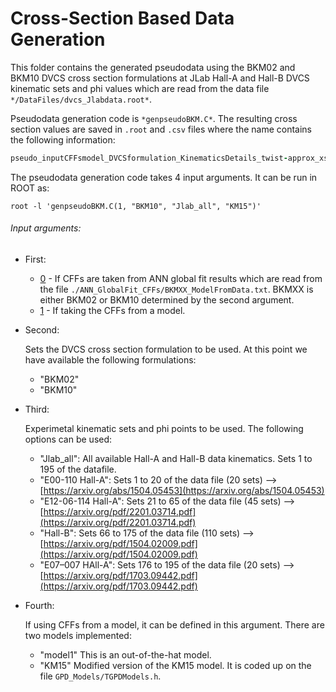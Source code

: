 # Cross-Section Based Data Generation

This folder contains the generated pseudodata using the BKM02 and BKM10 DVCS cross section formulations at JLab Hall-A and Hall-B DVCS kinematic sets and phi values which are read from the data file `*/DataFiles/dvcs_Jlabdata.root*`.

Pseudodata generation code is `*genpseudoBKM.C*`. The resulting cross section values are saved in `.root` and `.csv` files where the name contains the following information:

```ruby
pseudo_inputCFFsmodel_DVCSformulation_KinematicsDetails_twist-approx_xserror
```

The pseudodata generation code takes 4 input arguments. It can be run in ROOT as:

`root -l 'genpseudoBKM.C(1, "BKM10", "Jlab_all", "KM15")'`

###### Input arguments:

* First:

   - [0]() - If CFFs are taken from ANN global fit results which are read from the file `./ANN_GlobalFit_CFFs/BKMXX_ModelFromData.txt`.
         BKMXX is either BKM02 or BKM10 determined by the second argument.
   - [1]() - If taking the CFFs from a model.
* Second:

   Sets the DVCS cross section formulation to be used. At this point we have available the following formulations:   
   - "BKM02"
   - "BKM10"
* Third:

   Experimetal kinematic sets and phi points to be used. The following options can be used:
   - "Jlab_all": All available Hall-A and Hall-B data kinematics. Sets 1 to 195 of the datafile.
   - "E00-110 Hall-A": Sets 1 to 20 of the data file (20 sets)	--> [https://arxiv.org/abs/1504.05453](https://arxiv.org/abs/1504.05453)
   - "E12-06-114 Hall-A": Sets 21 to 65 of the data file (45 sets) --> [https://arxiv.org/pdf/2201.03714.pdf](https://arxiv.org/pdf/2201.03714.pdf)
   - "Hall-B": Sets 66 to 175 of the data file (110 sets) --> [https://arxiv.org/pdf/1504.02009.pdf](https://arxiv.org/pdf/1504.02009.pdf)
   - "E07–007 HAll-A": Sets 176 to 195 of the data file (20 sets) --> [https://arxiv.org/pdf/1703.09442.pdf](https://arxiv.org/pdf/1703.09442.pdf)

* Fourth:

   If using CFFs from a model, it can be defined in this argument. There are two models implemented:
   - "model1" This is an out-of-the-hat model.
   - "KM15" Modified version of the KM15 model. It is coded up on the file `GPD_Models/TGPDModels.h`.
